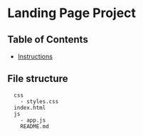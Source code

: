 # Landing Page Project

## Table of Contents

* [Instructions](#instructions)

## File structure
```
  css
    - styles.css
  index.html
  js
    - app.js
    README.md
```

